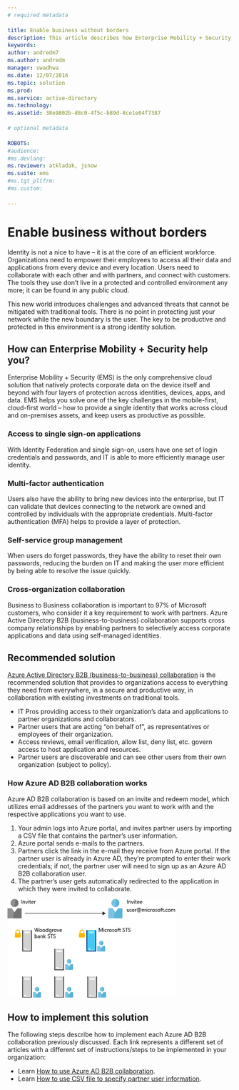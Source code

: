 ```yaml
---
# required metadata

title: Enable business without borders
description: This article describes how Enterprise Mobility + Security can be used to provide a single identity that works across cloud and on-premises assets, and keeps users as productive as possible by leveraging tools within Azure Active Directory.
keywords:
author: andredm7
ms.author: andredm
manager: swadhwa
ms.date: 12/07/2016
ms.topic: solution
ms.prod:
ms.service: active-directory
ms.technology:
ms.assetid: 38e9802b-d8c0-4f5c-b89d-8ce1e04f7387

# optional metadata

ROBOTS:
#audience:
#ms.devlang:
ms.reviewer: atkladak, jsnow
ms.suite: ems
#ms.tgt_pltfrm:
#ms.custom:

---
```


# Enable business without borders
Identity is not a nice to have – it is at the core of an efficient workforce. Organizations need to empower their employees to access all their data and applications from every device and every location. Users need to collaborate with each other and with partners, and connect with customers. The tools they use don’t live in a protected and controlled environment any more; it can be found in any public cloud.

This new world introduces challenges and advanced threats that cannot be mitigated with traditional tools. There is no point in protecting just your network while the new boundary is the user. The key to be productive and protected in this environment is a strong identity solution.

## How can Enterprise Mobility + Security help you?
Enterprise Mobility + Security (EMS) is the only comprehensive cloud solution that natively protects corporate data on the device itself and beyond with four layers of protection across identities, devices, apps, and data. EMS helps you solve one of the key challenges in the mobile-first, cloud-first world – how to provide a single identity that works across cloud and on-premises assets, and keep users as productive as possible.

### Access to single sign-on applications
With Identity Federation and single sign-on, users have one set of login credentials and passwords, and IT is able to more efficiently manage user identity.
### Multi-factor authentication
Users also have the ability to bring new devices into the enterprise, but IT can validate that devices connecting to the network are owned and controlled by individuals with the appropriate credentials. Multi-factor authentication (MFA) helps to provide a layer of protection.
### Self-service group management
When users do forget passwords, they have the ability to reset their own passwords, reducing the burden on IT and making the user more efficient by being able to resolve the issue quickly.
### Cross-organization collaboration
Business to Business collaboration is important to 97% of Microsoft customers, who consider it a key requirement to work with partners. Azure Active Directory B2B (business-to-business) collaboration supports cross company relationships by enabling partners to selectively access corporate applications and data using self-managed identities.

## Recommended solution
[Azure Active Directory B2B (business-to-business) collaboration](https://azure.microsoft.com/documentation/articles/active-directory-b2b-what-is-azure-ad-b2b/) is the recommended solution that provides to organizations access to everything they need from everywhere, in a secure and productive way, in collaboration with existing investments on traditional tools.
- IT Pros providing access to their organization’s data and applications to partner organizations and collaborators.
- Partner users that are acting “on behalf of”, as representatives or employees of their organization.
- Access reviews, email verification, allow list, deny list, etc. govern access to host application and resources.
- Partner users are discoverable and can see other users from their own organization (subject to policy).

### How Azure AD B2B collaboration works

Azure AD B2B collaboration is based on an invite and redeem model, which utilizes email addresses of the partners you want to work with and the respective applications you want to use.

1. Your admin logs into Azure portal, and invites partner users by importing a CSV file that contains the partner’s user information.
2. Azure portal sends e-mails to the partners.
3. Partners click the link in the e-mail they receive from Azure portal. If the partner user is already in Azure AD,  they’re prompted to enter their work credentials; if not, the partner user will need to sign up as an Azure AD B2B collaboration user.
4. The partner’s user gets automatically redirected to the application in which they were invited to collaborate.

![Graphic showing the process in which a partner user is invited to collaborate through Azure AD B2B.](./media/enable-business-without-borders/enable-business-without-borders-fig1.png)

## How to implement this solution
The following steps describe how to implement each Azure AD B2B collaboration previously discussed. Each link represents a different set of articles with a different set of instructions/steps to be implemented in your organization:
- Learn [How to use Azure AD B2B collaboration](https://azure.microsoft.com/documentation/articles/active-directory-b2b-detailed-walkthrough/).
- Learn [How to use CSV file to specify partner user information](https://azure.microsoft.com/documentation/articles/active-directory-b2b-references-csv-file-format/).
